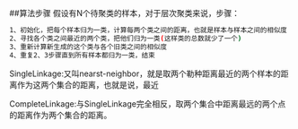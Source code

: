 ##算法步骤
假设有N个待聚类的样本，对于层次聚类来说，步骤：
``` sh
1、初始化，把每个样本归为一类，计算每两个类之间的距离，也就是样本与样本之间的相似度
2、寻找各个类之间最近的两个类，把他们归为一类(这样类的总数就少了一个)
3、重新计算新生成的这个类与各个旧类之间的相似度
4、重复2、3步骤直到所有样本都归为一类，结束
```
SingleLinkage:又叫nearst-neighbor，就是取两个勒种距离最近的两个样本的距离作为这两个集合的距离，也就是说，最近

CompleteLinkage:与SingleLinkage完全相反，取两个集合中距离最远的两个点的距离作为两个集合的距离。